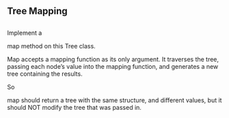## Tree Mapping

##

Implement a 

map method on this Tree class.

Map accepts a mapping function as its only argument. It traverses the tree, passing each node’s value into the mapping function, and generates a new tree containing the results.

So 

map should return a tree with the same structure, and different values, but it should NOT modify the tree that was passed in.

